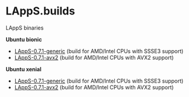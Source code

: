 # LAppS.builds
LAppS binaries

**Ubuntu bionic**

* [LAppS-0.7.1-generic](https://github.com/ITpC/LAppS.builds/raw/master/bionic/lapps-0.7.1-generic-amd64.deb) (build for AMD/Intel CPUs with SSSE3 support)
* [LAppS-0.7.1-avx2](https://github.com/ITpC/LAppS.builds/raw/master/bionic/lapps-0.7.1-avx2-amd64.deb) (build for AMD/Intel CPUs with AVX2 support)

**Ubuntu xenial**

* [LAppS-0.7.1-generic](https://github.com/ITpC/LAppS.builds/raw/master/xenial/lapps-0.7.1-generic-amd64.deb) (build for AMD/Intel CPUs with SSSE3 support)
* [LAppS-0.7.1-avx2](https://github.com/ITpC/LAppS.builds/raw/master/xenial/lapps-0.7.1-avx2-amd64.deb) (build for AMD/Intel CPUs with AVX2 support)
